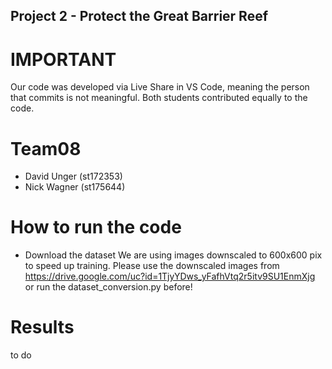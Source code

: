 ## Project 2 - Protect the Great Barrier Reef

# IMPORTANT
Our code was developed via Live Share in VS Code, meaning the person that commits is not meaningful.
Both students contributed equally to the code.

# Team08
- David Unger (st172353)
- Nick Wagner (st175644)

# How to run the code
-  Download the dataset
We are using images downscaled to 600x600 pix to speed up training. 
Please use the downscaled images from https://drive.google.com/uc?id=1TjyYDws_yFafhVtq2r5itv9SU1EnmXjg or run the dataset_conversion.py before!

# Results
to do